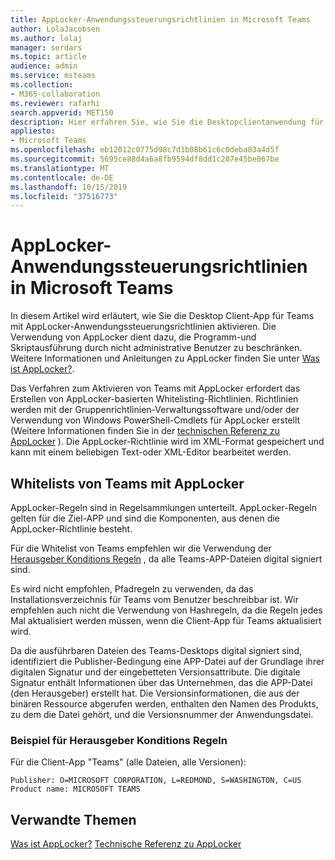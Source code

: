 ```yaml
---
title: AppLocker-Anwendungssteuerungsrichtlinien in Microsoft Teams
author: LolaJacobsen
ms.author: lolaj
manager: serdars
ms.topic: article
audience: admin
ms.service: msteams
ms.collection:
- M365-collaboration
ms.reviewer: rafarhi
search.appverid: MET150
description: Hier erfahren Sie, wie Sie die Desktopclientanwendung für Teams mit AppLocker-Anwendungssteuerungsrichtlinien aktivieren.
appliesto:
- Microsoft Teams
ms.openlocfilehash: eb12012c0775d98c7d1b08b61c6c0deba83a4d5f
ms.sourcegitcommit: 5695ce88d4a6a8fb9594df8dd1c207e45be067be
ms.translationtype: MT
ms.contentlocale: de-DE
ms.lasthandoff: 10/15/2019
ms.locfileid: "37516773"
---
```

# <a name="applocker-application-control-policies-in-microsoft-teams"></a>AppLocker-Anwendungssteuerungsrichtlinien in Microsoft Teams

In diesem Artikel wird erläutert, wie Sie die Desktop Client-App für Teams mit AppLocker-Anwendungssteuerungsrichtlinien aktivieren. Die Verwendung von AppLocker dient dazu, die Programm-und Skriptausführung durch nicht administrative Benutzer zu beschränken. Weitere Informationen und Anleitungen zu AppLocker finden Sie unter [Was ist AppLocker?](https://docs.microsoft.com/windows/security/threat-protection/windows-defender-application-control/applocker/what-is-applocker).

Das Verfahren zum Aktivieren von Teams mit AppLocker erfordert das Erstellen von AppLocker-basierten Whitelisting-Richtlinien. Richtlinien werden mit der Gruppenrichtlinien-Verwaltungssoftware und/oder der Verwendung von Windows PowerShell-Cmdlets für AppLocker erstellt (Weitere Informationen finden Sie in der [technischen Referenz zu AppLocker](https://docs.microsoft.com/windows/security/threat-protection/windows-defender-application-control/applocker/applocker-technical-reference) ). Die AppLocker-Richtlinie wird im XML-Format gespeichert und kann mit einem beliebigen Text-oder XML-Editor bearbeitet werden.

## <a name="teams-whitelisting-with-applocker"></a>Whitelists von Teams mit AppLocker

AppLocker-Regeln sind in Regelsammlungen unterteilt. AppLocker-Regeln gelten für die Ziel-APP und sind die Komponenten, aus denen die AppLocker-Richtlinie besteht.  

Für die Whitelist von Teams empfehlen wir die Verwendung der [Herausgeber Konditions Regeln](https://docs.microsoft.com/windows/security/threat-protection/windows-defender-application-control/applocker/understanding-the-publisher-rule-condition-in-applocker) , da alle Teams-APP-Dateien digital signiert sind.
  
Es wird nicht empfohlen, Pfadregeln zu verwenden, da das Installationsverzeichnis für Teams vom Benutzer beschreibbar ist. Wir empfehlen auch nicht die Verwendung von Hashregeln, da die Regeln jedes Mal aktualisiert werden müssen, wenn die Client-App für Teams aktualisiert wird.

Da die ausführbaren Dateien des Teams-Desktops digital signiert sind, identifiziert die Publisher-Bedingung eine APP-Datei auf der Grundlage ihrer digitalen Signatur und der eingebetteten Versionsattribute. Die digitale Signatur enthält Informationen über das Unternehmen, das die APP-Datei (den Herausgeber) erstellt hat. Die Versionsinformationen, die aus der binären Ressource abgerufen werden, enthalten den Namen des Produkts, zu dem die Datei gehört, und die Versionsnummer der Anwendungsdatei.

### <a name="example-of-publisher-condition-rules"></a>Beispiel für Herausgeber Konditions Regeln

Für die Client-App "Teams" (alle Dateien, alle Versionen):

```
Publisher: O=MICROSOFT CORPORATION, L=REDMOND, S=WASHINGTON, C=US
Product name: MICROSOFT TEAMS
```

## <a name="related-topics"></a>Verwandte Themen
[Was ist AppLocker?](https://docs.microsoft.com/windows/security/threat-protection/windows-defender-application-control/applocker/what-is-applocker) 
 [Technische Referenz zu AppLocker](https://docs.microsoft.com/windows/security/threat-protection/windows-defender-application-control/applocker/applocker-technical-reference)